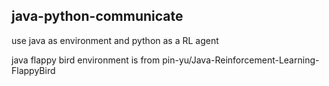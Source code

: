 ## java-python-communicate
use java as environment and python as a RL agent

java flappy bird environment is from pin-yu/Java-Reinforcement-Learning-FlappyBird
